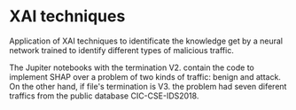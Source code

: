 # XAI techniques
Application of XAI techniques to identificate the knowledge get by a neural network trained to identify different types of malicious traffic.

The Jupiter notebooks with the termination V2. contain the code to implement SHAP over a problem of two kinds of traffic: benign and attack. On the other hand, if file's termination is V3. the problem had seven diferent traffics from the public database CIC-CSE-IDS2018.
